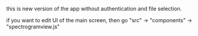 this is new version of the app without authentication and file selection.

if you want to edit UI of the main screen, then go "src" -> "components" -> "spectrogramview.js"
